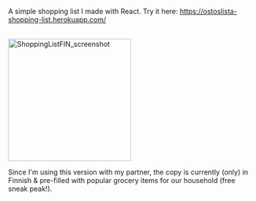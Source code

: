  A simple shopping list I made with React. Try it here: https://ostoslista-shopping-list.herokuapp.com/
 <br><br>
 
 <img width="250" alt="ShoppingListFIN_screenshot" src="https://user-images.githubusercontent.com/63105966/93585967-48d99200-f9b0-11ea-91d8-ad3b68657a63.png">

Since I'm using this version with my partner, the copy is currently (only) in Finnish & pre-filled with popular grocery items for our household (free sneak peak!).
